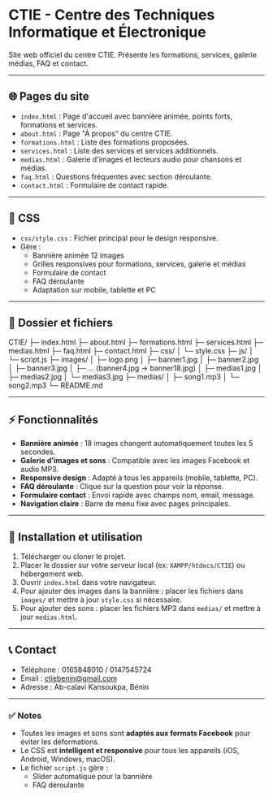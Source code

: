 # CTIE - Centre des Techniques Informatique et Électronique

Site web officiel du centre CTIE. Présente les formations, services, galerie médias, FAQ et contact.

---

## 🌐 Pages du site

- `index.html` : Page d'accueil avec bannière animée, points forts, formations et services.
- `about.html` : Page "À propos" du centre CTIE.
- `formations.html` : Liste des formations proposées.
- `services.html` : Liste des services et services additionnels.
- `medias.html` : Galerie d'images et lecteurs audio pour chansons et médias.
- `faq.html` : Questions fréquentes avec section déroulante.
- `contact.html` : Formulaire de contact rapide.

---

## 🎨 CSS

- `css/style.css` : Fichier principal pour le design responsive.
- Gère :
  - Bannière animée 12 images
  - Grilles responsives pour formations, services, galerie et médias
  - Formulaire de contact
  - FAQ déroulante
  - Adaptation sur mobile, tablette et PC

---

## 📂 Dossier et fichiers

CTIE/ ├─ index.html ├─ about.html ├─ formations.html ├─ services.html ├─ medias.html ├─ faq.html ├─ contact.html ├─ css/ │  └─ style.css ├─ js/ │  └─ script.js ├─ images/ │  ├─ logo.png │  ├─ banner1.jpg │  ├─ banner2.jpg │  ├─ banner3.jpg │  ├─ ... (banner4.jpg → banner18.jpg) │  ├─ medias1.jpg │  ├─ medias2.jpg │  └─ medias3.jpg ├─ medias/ │  ├─ song1.mp3 │  └─ song2.mp3 └─ README.md

---

## ⚡ Fonctionnalités

- **Bannière animée** : 18 images changent automatiquement toutes les 5 secondes.
- **Galerie d’images et sons** : Compatible avec les images Facebook et audio MP3.
- **Responsive design** : Adapté à tous les appareils (mobile, tablette, PC).
- **FAQ déroulante** : Clique sur la question pour voir la réponse.
- **Formulaire contact** : Envoi rapide avec champs nom, email, message.
- **Navigation claire** : Barre de menu fixe avec pages principales.

---

## 🚀 Installation et utilisation

1. Télécharger ou cloner le projet.
2. Placer le dossier sur votre serveur local (ex: `XAMPP/htdocs/CTIE`) ou hébergement web.
3. Ouvrir `index.html` dans votre navigateur.
4. Pour ajouter des images dans la bannière : placer les fichiers dans `images/` et mettre à jour `style.css` si nécessaire.
5. Pour ajouter des sons : placer les fichiers MP3 dans `medias/` et mettre à jour `medias.html`.

---

## 📞 Contact

- Téléphone : 0165848010 / 0147545724 
- Email : ctiebenin@gmail.com 
- Adresse : Ab-calavi Kansoukpa, Bénin

---

### ✅ Notes

- Toutes les images et sons sont **adaptés aux formats Facebook** pour éviter les déformations. 
- Le CSS est **intelligent et responsive** pour tous les appareils (iOS, Android, Windows, macOS). 
- Le fichier `script.js` gère :
  - Slider automatique pour la bannière
  - FAQ déroulante

